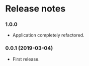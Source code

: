 # Release notes #

### 1.0.0 ###

* Application completely refactored.

### 0.0.1 (2019-03-04) ###

* First release.
